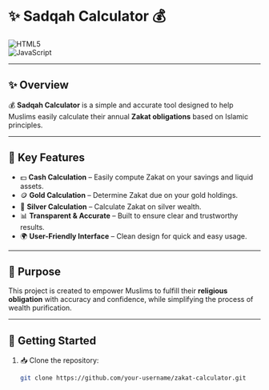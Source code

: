# ✨ Sadqah Calculator 💰  

![HTML5](https://img.shields.io/badge/HTML5-E34F26?style=for-the-badge&logo=html5&logoColor=white)  
![JavaScript](https://img.shields.io/badge/JavaScript-F7DF1E?style=for-the-badge&logo=javascript&logoColor=black)  

---

## ✨ Overview  

💰 **Sadqah Calculator** is a simple and accurate tool designed to help Muslims easily calculate their annual **Zakat obligations** based on Islamic principles.  

---

## 🔑 Key Features  

- 💵 **Cash Calculation** – Easily compute Zakat on your savings and liquid assets.  
- 🪙 **Gold Calculation** – Determine Zakat due on your gold holdings.  
- 🥈 **Silver Calculation** – Calculate Zakat on silver wealth.  
- 📊 **Transparent & Accurate** – Built to ensure clear and trustworthy results.  
- 🌍 **User-Friendly Interface** – Clean design for quick and easy usage.  

---

## 🎯 Purpose  

This project is created to empower Muslims to fulfill their **religious obligation** with accuracy and confidence, while simplifying the process of wealth purification.  

---

## 🚀 Getting Started  

1. 📥 Clone the repository:  
   ```bash
   git clone https://github.com/your-username/zakat-calculator.git
